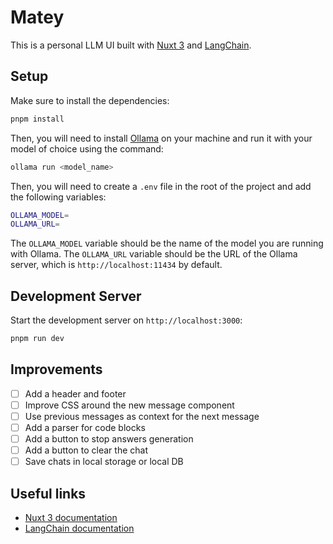 # Matey

This is a personal LLM UI built with [Nuxt 3](https://v3.nuxtjs.org/) and [LangChain](https://js.langchain.com/).

## Setup

Make sure to install the dependencies:

```bash
pnpm install
```

Then, you will need to install [Ollama](https://ollama.ai/download) on your machine and run it with your model of choice using the command:

```bash
ollama run <model_name>
```

Then, you will need to create a `.env` file in the root of the project and add the following variables:

```bash
OLLAMA_MODEL=
OLLAMA_URL=
```

The `OLLAMA_MODEL` variable should be the name of the model you are running with Ollama. The `OLLAMA_URL` variable should be the URL of the Ollama server, which is `http://localhost:11434` by default.

## Development Server

Start the development server on `http://localhost:3000`:

```bash
pnpm run dev
```

## Improvements

- [ ] Add a header and footer
- [ ] Improve CSS around the new message component
- [ ] Use previous messages as context for the next message
- [ ] Add a parser for code blocks
- [ ] Add a button to stop answers generation
- [ ] Add a button to clear the chat
- [ ] Save chats in local storage or local DB

## Useful links

- [Nuxt 3 documentation](https://nuxt.com/docs/getting-started/introduction)
- [LangChain documentation](https://js.langchain.com/docs/get_started/quickstart)
